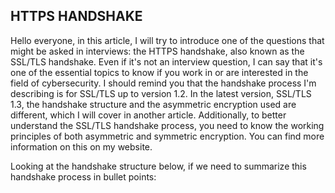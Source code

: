 ## HTTPS HANDSHAKE ## 

Hello everyone, in this article, I will try to introduce one of the questions that might be asked in interviews: the HTTPS handshake, also known as the SSL/TLS handshake. Even if it's not an interview question, I can say that it's one of the essential topics to know if you work in or are interested in the field of cybersecurity. I should remind you that the handshake process I'm describing is for SSL/TLS up to version 1.2. In the latest version, SSL/TLS 1.3, the handshake structure and the asymmetric encryption used are different, which I will cover in another article. Additionally, to better understand the SSL/TLS handshake process, you need to know the working principles of both asymmetric and symmetric encryption. You can find more information on this on my website.

Looking at the handshake structure below, if we need to summarize this handshake process in bullet points:






